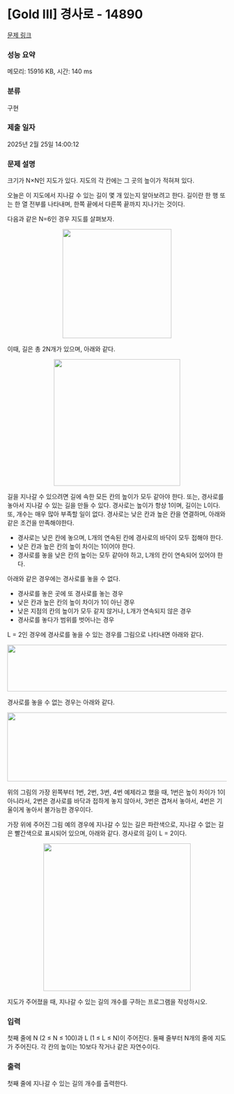 # [Gold III] 경사로 - 14890 

[문제 링크](https://www.acmicpc.net/problem/14890) 

### 성능 요약

메모리: 15916 KB, 시간: 140 ms

### 분류

구현

### 제출 일자

2025년 2월 25일 14:00:12

### 문제 설명

<p>크기가 N×N인 지도가 있다. 지도의 각 칸에는 그 곳의 높이가 적혀져 있다. </p>

<p>오늘은 이 지도에서 지나갈 수 있는 길이 몇 개 있는지 알아보려고 한다. 길이란 한 행 또는 한 열 전부를 나타내며, 한쪽 끝에서 다른쪽 끝까지 지나가는 것이다. </p>

<p>다음과 같은 N=6인 경우 지도를 살펴보자.</p>

<p style="text-align:center"><img alt="" src="https://onlinejudgeimages.s3-ap-northeast-1.amazonaws.com/problem/14890/1.png" style="height:250px; width:250px"></p>

<p>이때, 길은 총 2N개가 있으며, 아래와 같다.</p>

<p style="text-align:center"><img alt="" src="https://onlinejudgeimages.s3-ap-northeast-1.amazonaws.com/problem/14890/2.png" style="height:290px; width:290px"></p>

<p>길을 지나갈 수 있으려면 길에 속한 모든 칸의 높이가 모두 같아야 한다. 또는, 경사로를 놓아서 지나갈 수 있는 길을 만들 수 있다. 경사로는 높이가 항상 1이며, 길이는 L이다. 또, 개수는 매우 많아 부족할 일이 없다. 경사로는 낮은 칸과 높은 칸을 연결하며, 아래와 같은 조건을 만족해야한다.</p>

<ul>
	<li>경사로는 낮은 칸에 놓으며, L개의 연속된 칸에 경사로의 바닥이 모두 접해야 한다.</li>
	<li>낮은 칸과 높은 칸의 높이 차이는 1이어야 한다.</li>
	<li>경사로를 놓을 낮은 칸의 높이는 모두 같아야 하고, L개의 칸이 연속되어 있어야 한다.</li>
</ul>

<p>아래와 같은 경우에는 경사로를 놓을 수 없다.</p>

<ul>
	<li>경사로를 놓은 곳에 또 경사로를 놓는 경우</li>
	<li>낮은 칸과 높은 칸의 높이 차이가 1이 아닌 경우</li>
	<li>낮은 지점의 칸의 높이가 모두 같지 않거나, L개가 연속되지 않은 경우</li>
	<li>경사로를 놓다가 범위를 벗어나는 경우</li>
</ul>

<p>L = 2인 경우에 경사로를 놓을 수 있는 경우를 그림으로 나타내면 아래와 같다.</p>

<p style="text-align:center"><img alt="" src="https://onlinejudgeimages.s3-ap-northeast-1.amazonaws.com/problem/14890/3.png" style="height:107px; width:687px"></p>

<p>경사로를 놓을 수 없는 경우는 아래와 같다.</p>

<p style="text-align:center"><img alt="" src="https://onlinejudgeimages.s3-ap-northeast-1.amazonaws.com/problem/14890/4.png" style="height:158px; width:1023px"></p>

<p>위의 그림의 가장 왼쪽부터 1번, 2번, 3번, 4번 예제라고 했을 때, 1번은 높이 차이가 1이 아니라서, 2번은 경사로를 바닥과 접하게 놓지 않아서, 3번은 겹쳐서 놓아서, 4번은 기울이게 놓아서 불가능한 경우이다.</p>

<p>가장 위에 주어진 그림 예의 경우에 지나갈 수 있는 길은 파란색으로, 지나갈 수 없는 길은 빨간색으로 표시되어 있으며, 아래와 같다. 경사로의 길이 L = 2이다.</p>

<p style="text-align:center"><img alt="" src="https://upload.acmicpc.net/255e47cf-0988-4b7f-b81c-2742f010a4c5/-/preview/" style="width: 338px; height: 338px;"></p>

<p>지도가 주어졌을 때, 지나갈 수 있는 길의 개수를 구하는 프로그램을 작성하시오.</p>

### 입력 

 <p>첫째 줄에 N (2 ≤ N ≤ 100)과 L (1 ≤ L ≤ N)이 주어진다. 둘째 줄부터 N개의 줄에 지도가 주어진다. 각 칸의 높이는 10보다 작거나 같은 자연수이다.</p>

### 출력 

 <p>첫째 줄에 지나갈 수 있는 길의 개수를 출력한다.</p>

